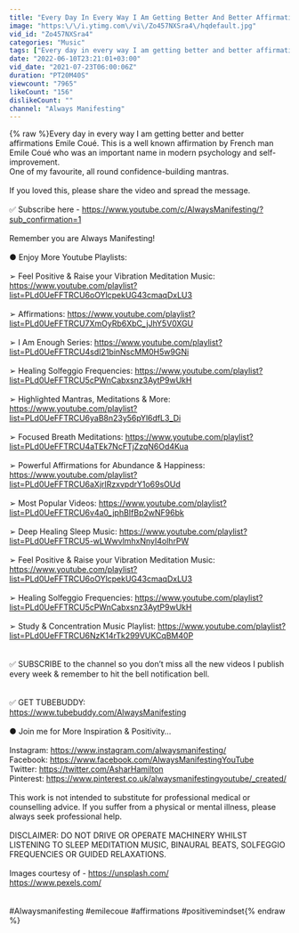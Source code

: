 ```yaml
---
title: "Every Day In Every Way I Am Getting Better And Better Affirmations | Emile Coué"
image: "https:\/\/i.ytimg.com\/vi\/Zo457NXSra4\/hqdefault.jpg"
vid_id: "Zo457NXSra4"
categories: "Music"
tags: ["Every day in every way I am getting better and better affirmations Emile Coué","every day in every way i am getting better and better emile coue affirmations","emile coue every day in every way I am getting better and better affirmations"]
date: "2022-06-10T23:21:01+03:00"
vid_date: "2021-07-23T06:00:06Z"
duration: "PT20M40S"
viewcount: "7965"
likeCount: "156"
dislikeCount: ""
channel: "Always Manifesting"
---
```

{% raw %}Every day in every way I am getting better and better affirmations Emile Coué. This is a well known affirmation by French man Emile Coué who was an important name in modern psychology and self-improvement.<br />One of my favourite, all round confidence-building mantras. <br /><br />If you loved this, please share the video and spread the message.<br /><br />✅  Subscribe here - <a rel="nofollow" target="blank" href="https://www.youtube.com/c/AlwaysManifesting/?sub_confirmation=1">https://www.youtube.com/c/AlwaysManifesting/?sub_confirmation=1</a><br /><br />Remember you are Always Manifesting! <br /><br />● Enjoy More Youtube Playlists:<br /><br />➢ Feel Positive &amp; Raise your Vibration Meditation Music: <a rel="nofollow" target="blank" href="https://www.youtube.com/playlist?list=PLd0UeFFTRCU6oOYlcpekUG43cmaqDxLU3">https://www.youtube.com/playlist?list=PLd0UeFFTRCU6oOYlcpekUG43cmaqDxLU3</a><br /><br />➢ Affirmations: <a rel="nofollow" target="blank" href="https://www.youtube.com/playlist?list=PLd0UeFFTRCU7XmOyRb6XbC_jJhY5V0XGU">https://www.youtube.com/playlist?list=PLd0UeFFTRCU7XmOyRb6XbC_jJhY5V0XGU</a><br /><br />➢ I Am Enough Series: <a rel="nofollow" target="blank" href="https://www.youtube.com/playlist?list=PLd0UeFFTRCU4sdI21binNscMM0H5w9GNi">https://www.youtube.com/playlist?list=PLd0UeFFTRCU4sdI21binNscMM0H5w9GNi</a><br /><br />➢ Healing Solfeggio Frequencies: <a rel="nofollow" target="blank" href="https://www.youtube.com/playlist?list=PLd0UeFFTRCU5cPWnCabxsnz3AytP9wUkH">https://www.youtube.com/playlist?list=PLd0UeFFTRCU5cPWnCabxsnz3AytP9wUkH</a><br /><br />➢ Highlighted Mantras, Meditations &amp; More: <a rel="nofollow" target="blank" href="https://www.youtube.com/playlist?list=PLd0UeFFTRCU6yaB8n23y56pYl6dfL3_Di">https://www.youtube.com/playlist?list=PLd0UeFFTRCU6yaB8n23y56pYl6dfL3_Di</a><br /><br />➢ Focused Breath Meditations: <a rel="nofollow" target="blank" href="https://www.youtube.com/playlist?list=PLd0UeFFTRCU4aTEk7NcFTjZzqN6Od4Kua">https://www.youtube.com/playlist?list=PLd0UeFFTRCU4aTEk7NcFTjZzqN6Od4Kua</a><br /><br />➢ Powerful Affirmations for Abundance &amp; Happiness: <a rel="nofollow" target="blank" href="https://www.youtube.com/playlist?list=PLd0UeFFTRCU6aXjrIRzxvpdrY1o69sOUd">https://www.youtube.com/playlist?list=PLd0UeFFTRCU6aXjrIRzxvpdrY1o69sOUd</a><br /><br />➢ Most Popular Videos: <a rel="nofollow" target="blank" href="https://www.youtube.com/playlist?list=PLd0UeFFTRCU6v4a0_jphBIfBp2wNF96bk">https://www.youtube.com/playlist?list=PLd0UeFFTRCU6v4a0_jphBIfBp2wNF96bk</a><br /><br />➢ Deep Healing Sleep Music: <a rel="nofollow" target="blank" href="https://www.youtube.com/playlist?list=PLd0UeFFTRCU5-wLWwvlmhxNnyI4olhrPW">https://www.youtube.com/playlist?list=PLd0UeFFTRCU5-wLWwvlmhxNnyI4olhrPW</a><br /><br />➢ Feel Positive &amp; Raise your Vibration Meditation Music: <a rel="nofollow" target="blank" href="https://www.youtube.com/playlist?list=PLd0UeFFTRCU6oOYlcpekUG43cmaqDxLU3">https://www.youtube.com/playlist?list=PLd0UeFFTRCU6oOYlcpekUG43cmaqDxLU3</a><br /><br />➢ Healing Solfeggio Frequencies: <a rel="nofollow" target="blank" href="https://www.youtube.com/playlist?list=PLd0UeFFTRCU5cPWnCabxsnz3AytP9wUkH">https://www.youtube.com/playlist?list=PLd0UeFFTRCU5cPWnCabxsnz3AytP9wUkH</a><br /><br />➢ Study &amp; Concentration Music Playlist: <a rel="nofollow" target="blank" href="https://www.youtube.com/playlist?list=PLd0UeFFTRCU6NzK14rTk299VUKCqBM40P">https://www.youtube.com/playlist?list=PLd0UeFFTRCU6NzK14rTk299VUKCqBM40P</a><br /><br /><br />✅ SUBSCRIBE to the channel so you don’t miss all the new videos I publish every week &amp; remember to hit the bell notification bell.<br /><br /><br />✅ GET TUBEBUDDY: <br /><a rel="nofollow" target="blank" href="https://www.tubebuddy.com/AlwaysManifesting">https://www.tubebuddy.com/AlwaysManifesting</a><br /><br />● Join me for More Inspiration &amp; Positivity…<br /><br />Instagram: <a rel="nofollow" target="blank" href="https://www.instagram.com/alwaysmanifesting/">https://www.instagram.com/alwaysmanifesting/</a><br />Facebook: <a rel="nofollow" target="blank" href="https://www.facebook.com/AlwaysManifestingYouTube">https://www.facebook.com/AlwaysManifestingYouTube</a><br />Twitter: <a rel="nofollow" target="blank" href="https://twitter.com/AsharHamilton">https://twitter.com/AsharHamilton</a><br />Pinterest: <a rel="nofollow" target="blank" href="https://www.pinterest.co.uk/alwaysmanifestingyoutube/_created/">https://www.pinterest.co.uk/alwaysmanifestingyoutube/_created/</a><br /><br />This work is not intended to substitute for professional medical or counselling advice. If you suffer from a physical or mental illness, please always seek professional help.<br /><br />DISCLAIMER: DO NOT DRIVE OR OPERATE MACHINERY WHILST LISTENING TO SLEEP MEDITATION MUSIC, BINAURAL BEATS, SOLFEGGIO FREQUENCIES OR GUIDED RELAXATIONS.<br /><br />Images courtesy of - <a rel="nofollow" target="blank" href="https://unsplash.com/">https://unsplash.com/</a><br /><a rel="nofollow" target="blank" href="https://www.pexels.com/">https://www.pexels.com/</a><br /><br /><br />#Alwaysmanifesting #emilecoue #affirmations #positivemindset{% endraw %}
